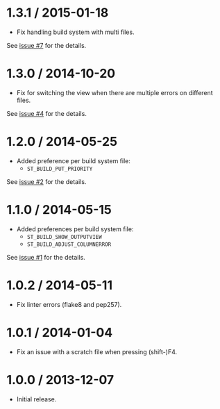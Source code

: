 1.3.1 / 2015-01-18
==================

* Fix handling build system with multi files.

See [issue #7](https://github.com/albertosantini/sublimetext-buildnext/issues/7) for the details.

1.3.0 / 2014-10-20
==================

* Fix for switching the view when there are multiple errors on different files.

See [issue #4](https://github.com/albertosantini/sublimetext-buildnext/issues/4) for the details.

1.2.0 / 2014-05-25
==================

* Added preference per build system file:
    * `ST_BUILD_PUT_PRIORITY`

See [issue #2](https://github.com/albertosantini/sublimetext-buildnext/issues/2) for the details.

1.1.0 / 2014-05-15
==================

* Added preferences per build system file:
    * `ST_BUILD_SHOW_OUTPUTVIEW`
    * `ST_BUILD_ADJUST_COLUMNERROR`

See [issue #1](https://github.com/albertosantini/sublimetext-buildnext/issues/1) for the details.

1.0.2 / 2014-05-11
==================

* Fix linter errors (flake8 and pep257).

1.0.1 / 2014-01-04
==================

* Fix an issue with a scratch file when pressing (shift-)F4.

1.0.0 / 2013-12-07
==================

* Initial release.

